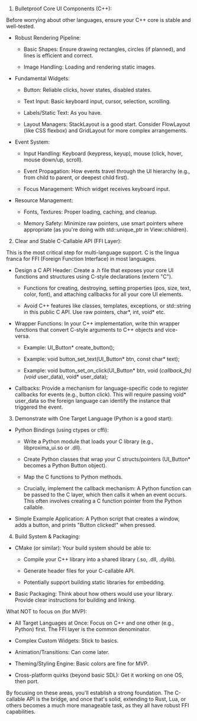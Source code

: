 1. Bulletproof Core UI Components (C++):


Before worrying about other languages, ensure your C++ core is stable and well-tested.


- Robust Rendering Pipeline:

	- Basic Shapes: Ensure drawing rectangles, circles (if planned), and lines is efficient and correct.

	- Image Handling: Loading and rendering static images.



- Fundamental Widgets:
	- Button: Reliable clicks, hover states, disabled states.

	- Text Input: Basic keyboard input, cursor, selection, scrolling.

	- Labels/Static Text: As you have.

	- Layout Managers: StackLayout is a good start. Consider FlowLayout (like CSS flexbox) and GridLayout for more complex arrangements.


- Event System:
	- Input Handling: Keyboard (keypress, keyup), mouse (click, hover, mouse down/up, scroll).

	- Event Propagation: How events travel through the UI hierarchy (e.g., from child to parent, or deepest child first).

	- Focus Management: Which widget receives keyboard input.


- Resource Management:
	- Fonts, Textures: Proper loading, caching, and cleanup.

	- Memory Safety: Minimize raw pointers, use smart pointers where appropriate (as you're doing with std::unique_ptr in View::children).


2. Clear and Stable C-Callable API (FFI Layer):


This is the most critical step for multi-language support. C is the lingua franca for FFI (Foreign Function Interface) in most languages.


- Design a C API Header: Create a .h file that exposes your core UI functions and structures using C-style declarations (extern "C").
	- Functions for creating, destroying, setting properties (pos, size, text, color, font), and attaching callbacks for all your core UI elements.

	- Avoid C++ features like classes, templates, exceptions, or std::string in this public C API. Use raw pointers, char*, int, void* etc.


- Wrapper Functions: In your C++ implementation, write thin wrapper functions that convert C-style arguments to C++ objects and vice-versa.
	- Example: UI_Button* create_button();

	- Example: void button_set_text(UI_Button* btn, const char* text);

	- Example: void button_set_on_click(UI_Button* btn, void (*callback_fn)(void* user_data), void* user_data);


- Callbacks: Provide a mechanism for language-specific code to register callbacks for events (e.g., button click). This will require passing void* user_data so the foreign language can identify the instance that triggered the event.

3. Demonstrate with One Target Language (Python is a good start):

- Python Bindings (using ctypes or cffi):
	- Write a Python module that loads your C library (e.g., libproxima_ui.so or .dll).

	- Create Python classes that wrap your C structs/pointers (UI_Button* becomes a Python Button object).

	- Map the C functions to Python methods.

	- Crucially, implement the callback mechanism: A Python function can be passed to the C layer, which then calls it when an event occurs. This often involves creating a C function pointer from the Python callable.


- Simple Example Application: A Python script that creates a window, adds a button, and prints "Button clicked!" when pressed.

4. Build System & Packaging:

- CMake (or similar): Your build system should be able to:
	- Compile your C++ library into a shared library (.so, .dll, .dylib).

	- Generate header files for your C-callable API.

	- Potentially support building static libraries for embedding.


- Basic Packaging: Think about how others would use your library. Provide clear instructions for building and linking.

What NOT to focus on (for MVP):

- All Target Languages at Once: Focus on C++ and one other (e.g., Python) first. The FFI layer is the common denominator.

- Complex Custom Widgets: Stick to basics.

- Animation/Transitions: Can come later.

- Theming/Styling Engine: Basic colors are fine for MVP.

- Cross-platform quirks (beyond basic SDL): Get it working on one OS, then port.

By focusing on these areas, you'll establish a strong foundation. The C-callable API is the bridge, and once that's solid, extending to Rust, Lua, or others becomes a much more manageable task, as they all have robust FFI capabilities.